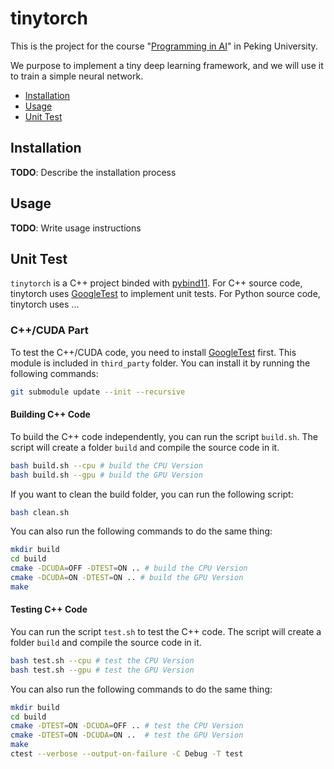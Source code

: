 # tinytorch

This is the project for the course "[Programming in AI](https://pkuprogramminginai.github.io/Labs-Documentation/#/)" in Peking University.

We purpose to implement a tiny deep learning framework, and we will use it to train a simple neural network.

<!-- toc -->

- [Installation](#installation)
- [Usage](#usage)
- [Unit Test](#unit-test)

<!-- tocstop -->

## Installation

**TODO**: Describe the installation process

## Usage

**TODO**: Write usage instructions

## Unit Test

`tinytorch` is a C++ project binded with [pybind11](https://github.com/pybind/pybind11). For C++ source code, tinytorch uses [GoogleTest](https://github.com/google/googletest) to implement unit tests. For Python source code, tinytorch uses ...

### C++/CUDA Part

To test the C++/CUDA code, you need to install [GoogleTest](https://github.com/google/googletest) first. This module is included in `third_party` folder. You can install it by running the following commands:

```bash
git submodule update --init --recursive
```

#### Building C++ Code

To build the C++ code independently, you can run the script `build.sh`. The script will create a folder `build` and compile the source code in it.

```bash
bash build.sh --cpu # build the CPU Version
bash build.sh --gpu # build the GPU Version
```

If you want to clean the build folder, you can run the following script:

```bash
bash clean.sh
```

You can also run the following commands to do the same thing:

```bash
mkdir build
cd build
cmake -DCUDA=OFF -DTEST=ON .. # build the CPU Version
cmake -DCUDA=ON -DTEST=ON .. # build the GPU Version
make
```

#### Testing C++ Code

You can run the script `test.sh` to test the C++ code. The script will create a folder `build` and compile the source code in it.

```bash
bash test.sh --cpu # test the CPU Version
bash test.sh --gpu # test the GPU Version
```

You can also run the following commands to do the same thing:

```bash
mkdir build
cd build
cmake -DTEST=ON -DCUDA=OFF .. # test the CPU Version
cmake -DTEST=ON -DCUDA=ON ..  # test the GPU Version
make
ctest --verbose --output-on-failure -C Debug -T test
```
